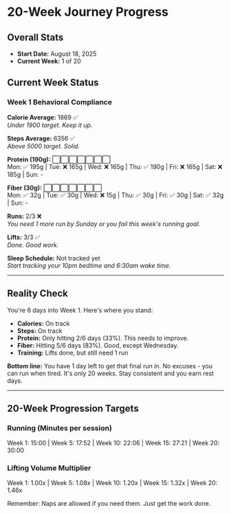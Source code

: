 # 20-Week Journey Progress

## Overall Stats

- **Start Date:** August 18, 2025
- **Current Week:** 1 of 20

## Current Week Status

### Week 1 Behavioral Compliance

**Calorie Average:** 1869 ✅  
*Under 1900 target. Keep it up.*

**Steps Average:** 6356 ✅  
*Above 5000 target. Solid.*

**Protein (190g):** ⬜⬜⬜⬜⬜⬜⬜  
Mon: ✅ 195g | Tue: ❌ 165g | Wed: ❌ 165g | Thu: ✅ 190g | Fri: ❌ 165g | Sat: ❌ 185g | Sun: -

**Fiber (30g):** ⬜⬜⬜⬜⬜⬜⬜  
Mon: ✅ 32g | Tue: ✅ 30g | Wed: ❌ 15g | Thu: ✅ 30g | Fri: ✅ 30g | Sat: ✅ 32g | Sun: -

**Runs:** 2/3 ❌  
*You need 1 more run by Sunday or you fail this week's running goal.*

**Lifts:** 3/3 ✅  
*Done. Good work.*

**Sleep Schedule:** Not tracked yet  
*Start tracking your 10pm bedtime and 6:30am wake time.*

---

## Reality Check

You're 6 days into Week 1. Here's where you stand:

- **Calories:** On track
- **Steps:** On track  
- **Protein:** Only hitting 2/6 days (33%). This needs to improve.
- **Fiber:** Hitting 5/6 days (83%). Good, except Wednesday.
- **Training:** Lifts done, but still need 1 run

**Bottom line:** You have 1 day left to get that final run in. No excuses - you can run when tired. It's only 20 weeks. Stay consistent and you earn rest days.

---

## 20-Week Progression Targets

### Running (Minutes per session)
Week 1: 15:00 | Week 5: 17:52 | Week 10: 22:06 | Week 15: 27:21 | Week 20: 30:00

### Lifting Volume Multiplier
Week 1: 1.00x | Week 5: 1.08x | Week 10: 1.20x | Week 15: 1.32x | Week 20: 1.46x

Remember: Naps are allowed if you need them. Just get the work done.